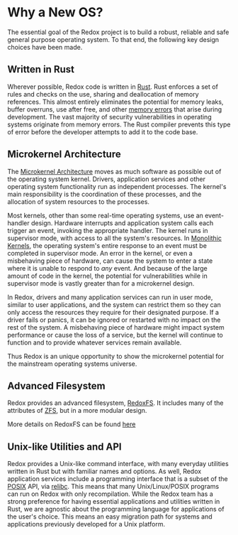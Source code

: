 # Why a New OS?

The essential goal of the Redox project is to build a robust, reliable and safe general purpose operating system. To that end, the following key design choices have been made.

## Written in Rust

Wherever possible, Redox code is written in [Rust](https://www.rust-lang.org/). Rust enforces a set of rules and checks on the use, sharing and deallocation of memory references. This almost entirely eliminates the potential for memory leaks, buffer overruns, use after free, and other [memory errors](https://en.wikipedia.org/wiki/Memory_safety#Types_of_memory_errors) that arise during development. The vast majority of security vulnerabilities in operating systems originate from memory errors. The Rust compiler prevents this type of error before the developer attempts to add it to the code base.

## Microkernel Architecture

The [Microkernel Architecture](https://en.wikipedia.org/wiki/Microkernel) moves as much software as possible out of the operating system kernel. Drivers, application services and other operating system functionality run as independent processes. The kernel's main responsibility is the coordination of these processes, and the allocation of system resources to the processes.

Most kernels, other than some real-time operating systems, use an event-handler design. Hardware interrupts and application system calls each trigger an event, invoking the appropriate handler. The kernel runs in supervisor mode, with access to all the system's resources. In [Monolithic Kernels](https://en.wikipedia.org/wiki/Monolithic_kernel), the operating system's entire response to an event must be completed in supervisor mode. An error in the kernel, or even a misbehaving piece of hardware, can cause the system to enter a state where it is unable to respond to *any* event. And because of the large amount of code in the kernel, the potential for vulnerabilities while in supervisor mode is vastly greater than for a microkernel design.

In Redox, drivers and many application services can run in user mode, similar to user applications, and the system can restrict them so they can only access the resources they require for their designated purpose. If a driver fails or panics, it can be ignored or restarted with no impact on the rest of the system. A misbehaving piece of hardware might impact system performance or cause the loss of a service, but the kernel will continue to function and to provide whatever services remain available.

Thus Redox is an unique opportunity to show the microkernel potential for the mainstream operating systems universe.

## Advanced Filesystem

Redox provides an advanced filesystem, [RedoxFS](https://gitlab.redox-os.org/redox-os/redoxfs). It includes many of the attributes of [ZFS](https://en.wikipedia.org/wiki/OpenZFS), but in a more modular design. 

More details on RedoxFS can be found [here](./ch04-08-redoxfs.md)

## Unix-like Utilities and API

Redox provides a Unix-like command interface, with many everyday utilities written in Rust but with familiar names and options. As well, Redox application services include a programming interface that is a subset of the [POSIX](https://en.wikipedia.org/wiki/POSIX) API, via [relibc](https://gitlab.redox-os.org/redox-os/relibc). This means that many Unix/Linux/POSIX programs can run on Redox with only recompilation. While the Redox team has a strong preference for having essential applications and utilities written in Rust, we are agnostic about the programming language for applications of the user's choice. This means an easy migration path for systems and applications previously developed for a Unix platform.
